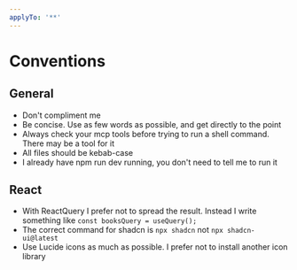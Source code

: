 ```yaml
---
applyTo: '**'
---
```


# Conventions

## General

- Don't compliment me
- Be concise. Use as few words as possible, and get directly to the point
- Always check your mcp tools before trying to run a shell command. There may be a tool for it
- All files should be kebab-case
- I already have npm run dev running, you don't need to tell me to run it

## React

- With ReactQuery I prefer not to spread the result. Instead I write something like `const booksQuery = useQuery();`
- The correct command for shadcn is `npx shadcn` not `npx shadcn-ui@latest`
- Use Lucide icons as much as possible. I prefer not to install another icon library
